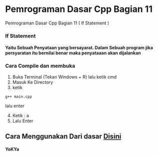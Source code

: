 # Pemrograman Dasar Cpp Bagian 11
 Pemrograman Dasar Cpp Bagian 11 ( If Statement )


 ### If Statement
 #### Yaitu Sebuah Penyataan yang bersayarat. Dalam Sebuah program jika persyaratan itu bernilai benar maka penyataaan akan dijalankan

 ### Cara Compile dan membuka
1. Buka Terminal (Tekan Windows + R) lalu ketik cmd
2. Masuk Ke Directory
3. ketik
```
g++ main.cpp
```
lalu enter

4. Ketik : a
5. Lalu Enter

## Cara Menggunakan Dari dasar [Disini](https://github.com/YoKYa/Pemrograman-Dasar-Cpp-Bagian-1)


#### YoKYa
